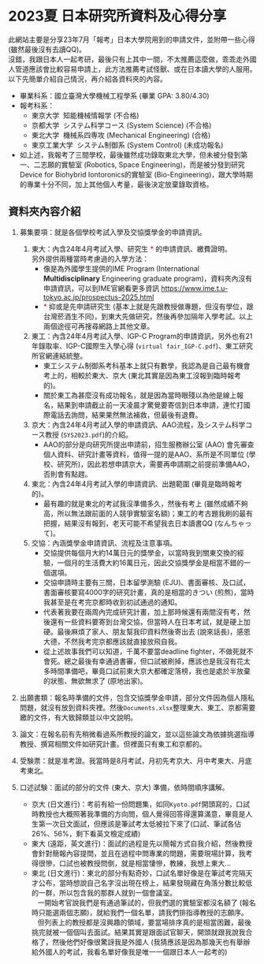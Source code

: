 # 2023夏 日本研究所資料及心得分享
此網站主要是分享23年7月「報考」日本大學院用到的申請文件，並附帶一些心得 (雖然最後沒有去讀QQ)。
<br>沒錯，我跟日本人一起考研，最後只有上其中一間，不太推薦這麼做，乖乖走外國人管道應該會比較容易申請上，此方法推薦考試怪獸、或在日本讀大學的人服用。以下先簡單介紹自己情況，再介紹各資料夾的內容。

- 畢業科系：國立臺灣大學機械工程學系 (畢業 GPA: 3.80/4.30)
- 報考科系：
    - 東京大学 &nbsp;知能機械情報学 (不合格)
    - 京都大学 &nbsp;システム科学コース (System Science) (不合格)
    - 東北大学 &nbsp;機械系四専攻 (Mechanical Engineering) (合格)
    - 東京工業大学 &nbsp;システム制御系 (System Control) (未成功報名)
- 如上述，我報考了三間學校，最後雖然成功錄取東北大學，但未被分發到第一、二志願的實驗室 (Robotics, Space Engineering)，而是被分發到研究Device for Biohybrid Iontoronics的實驗室 (Bio-Engineering)，跟大學時期的專業十分不同，加上其他個人考量，最後決定放棄錄取資格。

## 資料夾內容介紹   
1. 募集要項：就是各個學校考試入學及交協獎學金的申請資訊。
   1. 東大：內含24年4月考試入學、研究生 <span style="color: red;">*</span> 的申請資訊、繳費證明。
    <br>另外提供兩種當時考慮過的入學方法：
        - 像是為外國學生提供的IME Program (International **Multidisciplinary** Engineering graduate program)，資料夾內沒有申請資訊，可以到IME官網看更多資訊 https://www.ime.t.u-tokyo.ac.jp/prospectus-2025.html
      - <span style="color: red;">*</span> 抑或是先申請研究生 (基本上就是先跟教授做專題，但沒有學位，跟台灣菸酒生不同)，到東大先做研究，然後再參加隔年入學考試。以上兩個途徑可再搜尋網路上其他文章。
   2. 東工：內含24年4月考試入學、IGP-C Program的申請資訊，另外也有21年錄取率、IGP-C國際生入學心得 (`virtual fair_IGP-C.pdf`)、東工研究所官網連結統整。
        - 東工システム制御系考科基本上就只有數學，我認為是自己最有機會考上的，相較於東大、京大 (東北其實是因為東工沒報到臨時報考的)。
        - 關於東工為甚麼沒有成功報名，就是因為當時眼殘以為他是線上報名，結果到申請截止前一天凌晨才驚覺要寄信到日本申請，連忙打國際電話去詢問，結果果然無法補救，但最後有退費。
    3. 京大：內含24年4月考試入學的申請資訊、AAO流程，及システム科学コース教授 (`SYS2023.pdf`)的介紹。
        - AAO的部分是向研究所提出申請前，招生服務辦公室 (AAO) 會先審查個人資料、研究計畫等資料，值得一提的是AAO、系所是不同單位 (學校、研究所)，因此若想申請京大，需要再申請期之前提前準備AAO，否則會有點趕。
    4. 東北：內含24年4月考試入學的申請資訊、出題範圍 (畢竟是臨時報考的)。
        - 最有趣的就是東北的考試我沒準備多久，然後有考上 (雖然成績不夠高，所以無法跟前面的人競爭實驗室名額)；東工的考古題我刷的最有把握，結果沒有報到，老天可能不希望我去日本讀書QQ (なんちゃって)。
    5. 交協：內涵獎學金申請資訊、流程及注意事項。
        - 交協提供每個月大約14萬日元的獎學金，以當時我到關東交換的經驗，一個月的生活費大約16萬日元，因此交協獎學金是相當不錯的一個選項。
        - 交協申請時主要有三關，日本留學測驗 (EJU)、書面審核、及口試，書面審核要寫4000字的研究計畫，真的是相當的きつい (煎熬)，當時我甚至是在考完京都時收到初試通過的通知。
        - 代表著我要在兩周內完成研究計畫，加上那時候還有兩間沒有考，然後還有一些資料要寄到台灣交協，但當時人在日本考試，就是硬上加硬。最後麻煩了家人、朋友幫我印資料然後寄出去 (說來話長)，感恩大德，不然我考完京都應該就直接放飛自我。
        - 從上述故事我們可以知道，千萬不要當deadline fighter，不做死就不會死。總之最後有幸通過書審，但口試被刷掉，應該也是我沒有花太多時間準備吧，畢竟口試前東大京大都確定落榜，我也是處於半放棄的狀態、無欲無求了 (原地出家)。
2. 出願書類：報名時準備的文件，包含交協獎學金申請，部分文件因為個人隱私問題，就沒有放到資料夾裡。然後`Documents.xlsx`整理東大、東工、京都需要繳的文件，有大致歸類並以中文說明。

3. 論文：在報名前有先稍微看過系所教授的論文，並以這些論文為依據挑選指導教授、撰寫相關文件如研究計畫。但裡面只有東工和京都的。

4. 受験票：就是准考證。我當時是8月考試，月初先考京大、月中考東大、月底考東北。

5. 口述試験：面試的部分的文件 (東大、京大) 準備，依時間順序講解。
    - 京大 (日文進行)：考前有給一份問題集，如同`Kyoto.pdf`開頭寫的，口試時教授也大概照著我準備的方向問，個人覺得回答得還算滿意，畢竟是人生第一次日文面試，但應該是筆試考太低被拉下來了(口試、筆試各佔26%、56%，剩下看英文檢定成績)
    - 東大 (遠距，英文進行)：面試的過程是先以簡報方式自我介紹，然後教授會針對簡報內容提問，並且在過程中問專業的問題，需要現場計算，我考得很慘，口試也被教授問倒，就是相當悽慘，教練，我想上東大...
    - 東北 (日文進行)：東北的部分有點奇妙，口試名單好像是在筆試考完隔天才公布，當時想說自己名字沒出現在榜上，結果發現藏在角落分數比較低的一群，所以包含我的那群人就到一個會議室。
    <br>&nbsp; &nbsp;一開始考官說我們是有通過筆試的，但我們選的實驗室都沒名額了 (報名時只能選兩個志願)，就給我們一個名單，請我們排指導教授的志願序。
    <br>&nbsp; &nbsp;但列表上的教授都是沒興趣的領域，要當場排序真的是相當困難，最後挑完就被一個個叫去面試。結果其實是跟面試官聊天，開頭就跟我說我合格了，然後他們好像很驚訝我是外國人 (我猜應該是因為那幾天也有舉辦給外國人的考試，我看名單好像我是唯一一個跟日本人一起考的)
